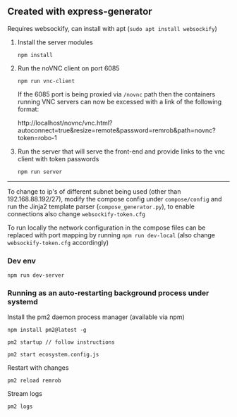## Created with express-generator

Requires websockify, can install with apt (`sudo apt install websockify`)

1. Install the server modules

	`npm install`

2. Run the noVNC client on port 6085

	`npm run vnc-client`

	If the 6085 port is being proxied via `/novnc` path then the containers running VNC servers can now be excessed with a link of the following format:

	http://localhost/novnc/vnc.html?autoconnect=true&resize=remote&password=remrob&path=novnc?token=robo-1

3. Run the server that will serve the front-end and provide links to the vnc client with token passwords

	`npm run server`


---

To change to ip's of different subnet being used (other than 192.168.88.192/27), modify the compose config under `compose/config` and run the Jinja2 template parser (`compose_generator.py`), to enable connections also change `websockify-token.cfg`

To run locally the network configuration in the compose files can be replaced with port mapping by running `npm run dev-local` (also change `websockify-token.cfg` accordingly)

### Dev env

`npm run dev-server`

### Running as an auto-restarting background process under systemd

Install the pm2 daemon process manager (available via npm)

	npm install pm2@latest -g

	pm2 startup // follow instructions

	pm2 start ecosystem.config.js

Restart with changes

	pm2 reload remrob

Stream logs

	pm2 logs